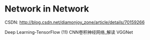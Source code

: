 # Network in Network

CSDN: http://blog.csdn.net/diamonjoy_zone/article/details/70159266

Deep Learning-TensorFlow (11) CNN卷积神经网络_解读 VGGNet
